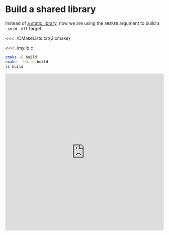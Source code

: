 # Build a shared library

Instead of [a static library], now we are using the `SHARED` argument to build a
`.so` or `.dll` target.

<<< ./CMakeLists.txt{3 cmake}

<<< ./mylib.c

```sh
cmake -B build
cmake --build build
ls build
```

<iframe frameborder="0" style="width: 100%; height: 500px" src="https://replit.com/@jcbhmr/cmakebyexampledev-shared?embed=1"></iframe>

[a static library]: /static/
